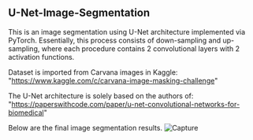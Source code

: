 ## U-Net-Image-Segmentation

This is an image segmentation using U-Net architecture implemented via PyTorch. 
Essentially, this process consists of down-sampling and up-sampling, where each procedure contains 2 convolutional layers with 2 activation functions. 

Dataset is imported from Carvana images in Kaggle: "https://www.kaggle.com/c/carvana-image-masking-challenge"

The U-Net architecture is solely based on the authors of:
"https://paperswithcode.com/paper/u-net-convolutional-networks-for-biomedical"

Below are the final image segmentation results.
![Capture](https://github.com/chingjie98/U-Net-Image-Segmentation/assets/35895182/655db0a0-9564-4358-9394-0a7ec1dd4db5)



